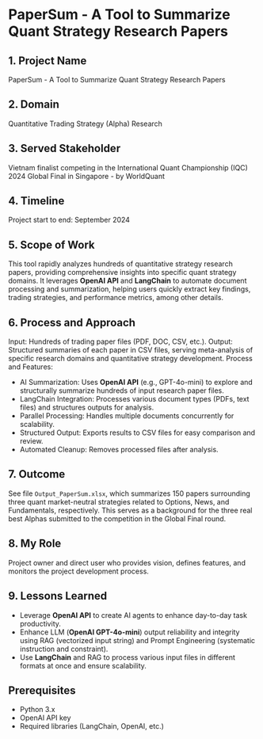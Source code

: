 # PaperSum - A Tool to Summarize Quant Strategy Research Papers

## 1. Project Name
PaperSum - A Tool to Summarize Quant Strategy Research Papers

## 2. Domain
Quantitative Trading Strategy (Alpha) Research

## 3. Served Stakeholder
Vietnam finalist competing in the International Quant Championship (IQC) 2024 Global Final in Singapore - by WorldQuant

## 4. Timeline
Project start to end: September 2024

## 5. Scope of Work
This tool rapidly analyzes hundreds of quantitative strategy research papers, providing comprehensive insights into specific quant strategy domains. It leverages **OpenAI API** and **LangChain** to automate document processing and summarization, helping users quickly extract key findings, trading strategies, and performance metrics, among other details.

## 6. Process and Approach
Input: Hundreds of trading paper files (PDF, DOC, CSV, etc.).
Output: Structured summaries of each paper in CSV files, serving meta-analysis of specific research domains and quantitative strategy development.
Process and Features:
- AI Summarization: Uses **OpenAI API** (e.g., GPT-4o-mini) to explore and structurally summarize hundreds of input research paper files.
- LangChain Integration: Processes various document types (PDFs, text files) and structures outputs for analysis.
- Parallel Processing: Handles multiple documents concurrently for scalability.
- Structured Output: Exports results to CSV files for easy comparison and review.
- Automated Cleanup: Removes processed files after analysis.

## 7. Outcome
See file `Output_PaperSum.xlsx`, which summarizes 150 papers surrounding three quant market-neutral strategies related to Options, News, and Fundamentals, respectively. This serves as a background for the three real best Alphas submitted to the competition in the Global Final round.

## 8. My Role
Project owner and direct user who provides vision, defines features, and monitors the project development process.

## 9. Lessons Learned
- Leverage **OpenAI API** to create AI agents to enhance day-to-day task productivity.
- Enhance LLM (**OpenAI GPT-4o-mini**) output reliability and integrity using RAG (vectorized input string) and Prompt Engineering (systematic instruction and constraint).
- Use **LangChain** and RAG to process various input files in different formats at once and ensure scalability.

## Prerequisites
- Python 3.x
- OpenAI API key
- Required libraries (LangChain, OpenAI, etc.)
